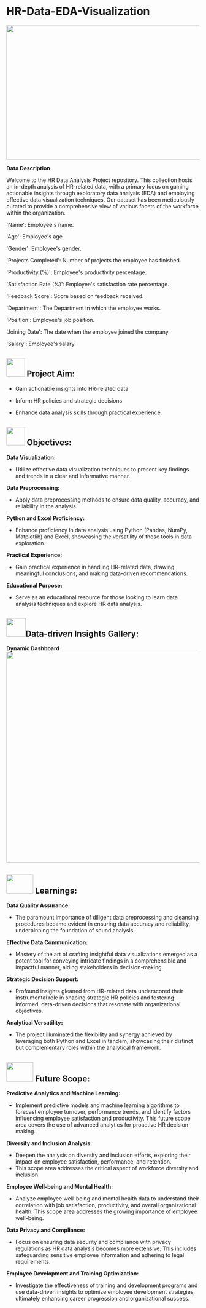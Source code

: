 # HR-Data-EDA-Visualization

<img src="https://github.com/MaasahebbiUstad/HR-Data-EDA-Visualization/assets/137813961/135b7662-261e-49e4-b057-bc934b72c044" width="700" height="350">

<br>

**Data Description**

Welcome to the HR Data Analysis Project repository. This collection hosts an in-depth analysis of HR-related data, with a primary focus on gaining actionable insights through exploratory data analysis (EDA) and employing effective data visualization techniques. Our dataset has been meticulously curated to provide a comprehensive view of various facets of the workforce within the organization.

'Name': Employee's name.

'Age': Employee's age.

'Gender': Employee's gender.

'Projects Completed': Number of projects the employee has finished.

'Productivity (%)': Employee's productivity percentage.

'Satisfaction Rate (%)': Employee's satisfaction rate percentage.

'Feedback Score': Score based on feedback received.

'Department': The Department in which the employee works.

'Position': Employee's job position.

'Joining Date': The date when the employee joined the company.

'Salary': Employee's salary.


##  <img src="https://github.com/yasmeenustad/Placements-Data-Analysis-Excel-Project/assets/112754746/030e1f21-e04f-4cbd-b301-3576c8c1acc3"  width="48" height="48"> Project Aim:

- Gain actionable insights into HR-related data
  
- Inform HR policies and strategic decisions
  
- Enhance data analysis skills through practical experience.

  
##  <img src="https://github.com/yasmeenustad/Placements-Data-Analysis-Excel-Project/assets/112754746/057551de-877a-4a41-916c-d47e81053404"  width="48" height="48"> Objectives:

**Data Visualization:** 
- Utilize effective data visualization techniques to present key findings and trends in a clear and informative manner.

**Data Preprocessing:**
- Apply data preprocessing methods to ensure data quality, accuracy, and reliability in the analysis.

**Python and Excel Proficiency:**
- Enhance proficiency in data analysis using Python (Pandas, NumPy, Matplotlib) and Excel, showcasing the versatility of these tools in data exploration.

**Practical Experience:**
- Gain practical experience in handling HR-related data, drawing meaningful conclusions, and making data-driven recommendations.

**Educational Purpose:**
- Serve as an educational resource for those looking to learn data analysis techniques and explore HR data analysis.

## <img src="https://github.com/MaasahebbiUstad/1mg-Homeopathy-Data-Analysis/assets/137813961/1a839dfc-2edc-4981-bbed-fcd9b6912aba" width="50" height="48">Data-driven Insights Gallery:

**Dynamic Dashboard**
<img src="https://github.com/MaasahebbiUstad/HR-Data-EDA-Visualization/assets/137813961/65c0da27-b318-408d-9642-28a588540eed" height="550" width="1100">
## <img src="https://github.com/yasmeenustad/Swiggy-data-Analysis/assets/112754746/2e256cec-1421-4c5f-9913-052a53dc470f" width="70" height="50"> Learnings:

**Data Quality Assurance:**
- The paramount importance of diligent data preprocessing and cleansing procedures became evident in ensuring data accuracy and 
  reliability, underpinning the foundation of sound analysis.

**Effective Data Communication:**
- Mastery of the art of crafting insightful data visualizations emerged as a potent tool for conveying intricate findings in a 
  comprehensible and impactful manner, aiding stakeholders in decision-making.

**Strategic Decision Support:**
- Profound insights gleaned from HR-related data underscored their instrumental role in shaping strategic HR policies and fostering 
  informed, data-driven decisions that resonate with organizational objectives.

**Analytical Versatility:**
- The project illuminated the flexibility and synergy achieved by leveraging both Python and Excel in tandem, showcasing their distinct 
  but complementary roles within the analytical framework.
  
## <img src="https://github.com/MaasahebbiUstad/1mg-Homeopathy-Data-Analysis/assets/137813961/2f37bcc0-7ce5-4aa0-b4c5-dc824855d302" width="70" height="50"> Future Scope:

**Predictive Analytics and Machine Learning:**
- Implement predictive models and machine learning algorithms to forecast employee turnover, performance trends, and identify factors 
  influencing employee satisfaction and productivity. This future scope area covers the use of advanced analytics for proactive HR 
  decision-making.

**Diversity and Inclusion Analysis:**
- Deepen the analysis on diversity and inclusion efforts, exploring their impact on employee satisfaction, performance, and retention. 
- This scope area addresses the critical aspect of workforce diversity and inclusion.

**Employee Well-being and Mental Health:**
- Analyze employee well-being and mental health data to understand their correlation with job satisfaction, productivity, and overall 
  organizational health. This scope area addresses the growing importance of employee well-being.

**Data Privacy and Compliance:**
- Focus on ensuring data security and compliance with privacy regulations as HR data analysis becomes more extensive. This includes 
  safeguarding sensitive employee information and adhering to legal requirements.

**Employee Development and Training Optimization:**
- Investigate the effectiveness of training and development programs and use data-driven insights to optimize employee development 
  strategies, ultimately enhancing career progression and organizational success.
